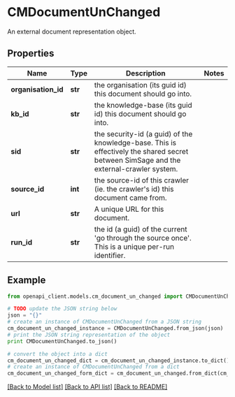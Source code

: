 # CMDocumentUnChanged

An external document representation object.

## Properties
Name | Type | Description | Notes
------------ | ------------- | ------------- | -------------
**organisation_id** | **str** | the organisation (its guid id) this document should go into. | 
**kb_id** | **str** | the knowledge-base (its guid id) this document should go into. | 
**sid** | **str** | the security-id (a guid) of the knowledge-base.  This is effectively the shared secret between SimSage and the external-crawler system. | 
**source_id** | **int** | the source-id of this crawler (ie. the crawler&#39;s id) this document came from. | 
**url** | **str** | A unique URL for this document. | 
**run_id** | **str** | the id (a guid) of the current &#39;go through the source once&#39;.  This is a unique per-run identifier. | 

## Example

```python
from openapi_client.models.cm_document_un_changed import CMDocumentUnChanged

# TODO update the JSON string below
json = "{}"
# create an instance of CMDocumentUnChanged from a JSON string
cm_document_un_changed_instance = CMDocumentUnChanged.from_json(json)
# print the JSON string representation of the object
print CMDocumentUnChanged.to_json()

# convert the object into a dict
cm_document_un_changed_dict = cm_document_un_changed_instance.to_dict()
# create an instance of CMDocumentUnChanged from a dict
cm_document_un_changed_form_dict = cm_document_un_changed.from_dict(cm_document_un_changed_dict)
```
[[Back to Model list]](../README.md#documentation-for-models) [[Back to API list]](../README.md#documentation-for-api-endpoints) [[Back to README]](../README.md)


